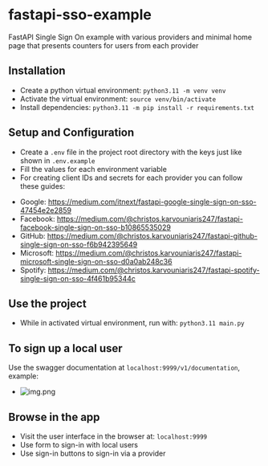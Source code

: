 # fastapi-sso-example
FastAPI Single Sign On example with various providers and minimal home page that presents counters for users from each provider 

## Installation

* Create a python virtual environment: `python3.11 -m venv venv`
* Activate the virtual environment: `source venv/bin/activate`
* Install dependencies: `python3.11 -m pip install -r requirements.txt`

## Setup and Configuration

* Create a `.env` file in the project root directory with the keys just like shown in `.env.example`
* Fill the values for each environment variable
* For creating client IDs and secrets for each provider you can follow these guides:
- Google: https://medium.com/itnext/fastapi-google-single-sign-on-sso-47454e2e2859
- Facebook: https://medium.com/@christos.karvouniaris247/fastapi-facebook-single-sign-on-sso-b10865535029
- GitHub: https://medium.com/@christos.karvouniaris247/fastapi-github-single-sign-on-sso-f6b942395649
- Microsoft: https://medium.com/@christos.karvouniaris247/fastapi-microsoft-single-sign-on-sso-d0a0ab248c36
- Spotify: https://medium.com/@christos.karvouniaris247/fastapi-spotify-single-sign-on-sso-4f461b95344c

## Use the project
* While in activated virtual environment, run with: `python3.11 main.py`

## To sign up a local user
Use the swagger documentation at `localhost:9999/v1/documentation`, example:
* ![img.png](img.png)

## Browse in the app
* Visit the user interface in the browser at: `localhost:9999`
* Use form to sign-in with local users
* Use sign-in buttons to sign-in via a provider